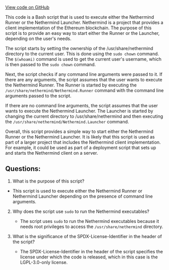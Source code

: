 [View code on GitHub](https://github.com/NethermindEth/nethermind/scripts/execution.sh)

This code is a Bash script that is used to execute either the Nethermind Runner or the Nethermind Launcher. Nethermind is a project that provides a client implementation of the Ethereum blockchain. The purpose of this script is to provide an easy way to start either the Runner or the Launcher, depending on the user's needs.

The script starts by setting the ownership of the /usr/share/nethermind directory to the current user. This is done using the `sudo chown` command. The `$(whoami)` command is used to get the current user's username, which is then passed to the `sudo chown` command.

Next, the script checks if any command line arguments were passed to it. If there are any arguments, the script assumes that the user wants to execute the Nethermind Runner. The Runner is started by executing the `/usr/share/nethermind/Nethermind.Runner` command with the command line arguments passed to the script.

If there are no command line arguments, the script assumes that the user wants to execute the Nethermind Launcher. The Launcher is started by changing the current directory to /usr/share/nethermind and then executing the `/usr/share/nethermind/Nethermind.Launcher` command.

Overall, this script provides a simple way to start either the Nethermind Runner or the Nethermind Launcher. It is likely that this script is used as part of a larger project that includes the Nethermind client implementation. For example, it could be used as part of a deployment script that sets up and starts the Nethermind client on a server.
## Questions: 
 1. What is the purpose of this script?
   - This script is used to execute either the Nethermind Runner or Nethermind Launcher depending on the presence of command line arguments.

2. Why does the script use `sudo` to run the Nethermind executables?
   - The script uses `sudo` to run the Nethermind executables because it needs root privileges to access the `/usr/share/nethermind` directory.

3. What is the significance of the SPDX-License-Identifier in the header of the script?
   - The SPDX-License-Identifier in the header of the script specifies the license under which the code is released, which in this case is the LGPL-3.0-only license.